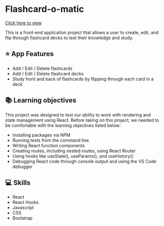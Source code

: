 # Flashcard-o-matic
[Click here to view](https://lit-tor-07018.herokuapp.com/)

This is a front-end application project that allows a user to create, edit, and flip through flashcard decks to test their knowledge and study.

## ⭐️ App Features
- Add / Edit / Delete flashcards
- Add / Edit / Delete flashcard decks
- Study front and back of flashcards by flipping through each card in a deck

## 📚 Learning objectives
This project was designed to test our ability to work with rendering and state management using React. 
Before taking on this project, we needed to be comfortable with the learning objectives listed below:

- Installing packages via NPM
- Running tests from the command line
- Writing React function components
- Creating routes, including nested routes, using React Router
- Using hooks like useState(), useParams(), and useHistory()
- Debugging React code through console output and using the VS Code debugger

## 💻 Skills
- React
- React Hooks
- Javascript
- CSS
- Bootstrap
